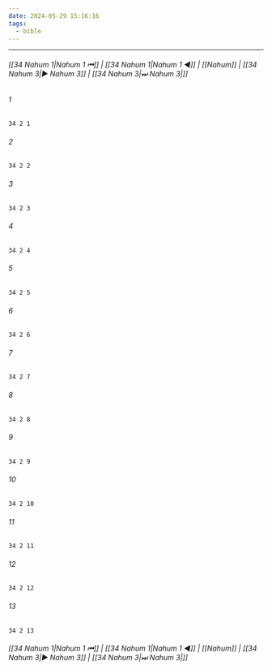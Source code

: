 ```yaml
---
date: 2024-05-29 15:16:16
tags:
  - bible
---
```

___

###### [[34 Nahum 1|Nahum 1 ⏮]] | [[34 Nahum 1|Nahum 1 ◀]] | [[Nahum]] | [[34 Nahum 3|▶ Nahum 3]] | [[34 Nahum 3|⏭ Nahum 3|]]

###### 1
``` verse
34 2 1 
```
###### 2
``` verse
34 2 2 
```
###### 3
``` verse
34 2 3 
```
###### 4
``` verse
34 2 4 
```
###### 5
``` verse
34 2 5 
```
###### 6
``` verse
34 2 6 
```
###### 7
``` verse
34 2 7 
```
###### 8
``` verse
34 2 8 
```
###### 9
``` verse
34 2 9 
```
###### 10
``` verse
34 2 10 
```
###### 11
``` verse
34 2 11 
```
###### 12
``` verse
34 2 12 
```
###### 13
``` verse
34 2 13 
```

###### [[34 Nahum 1|Nahum 1 ⏮]] | [[34 Nahum 1|Nahum 1 ◀]] | [[Nahum]] | [[34 Nahum 3|▶ Nahum 3]] | [[34 Nahum 3|⏭ Nahum 3|]]

